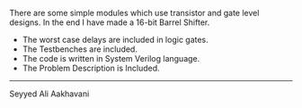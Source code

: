 There are some simple modules which use transistor and gate level designs.
In the end I have made a 16-bit Barrel Shifter.

* The worst case delays are included in logic gates.
* The Testbenches are included.
* The code is written in System Verilog language.
* The Problem Description is Included.

-----------------------------------------
Seyyed Ali Aakhavani
